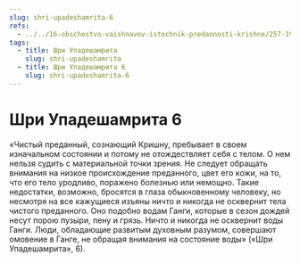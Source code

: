 ```yaml
---
slug: shri-upadeshamrita-6
refs:
  - ../../16-obschestvo-vaishnavov-istochnik-predannosti-krishne/257-1982-03-30-a-b1-b5-duhovnaya-chistota-vajshnava-za-predelami-fizicheskogo-i-mentalnogo-tel.md
tags:
  - title: Шри Упадешамрита
    slug: shri-upadeshamrita
  - title: Шри Упадешамрита 6
    slug: shri-upadeshamrita-6
---
```


# Шри Упадешамрита 6

«Чистый преданный, сознающий Кришну, пребывает в своем изначальном состоянии и потому не отождествляет себя с телом. О нем нельзя судить с материальной точки зрения. Не следует обращать внимания на низкое происхождение преданного, цвет его кожи, на то, что его тело уродливо, поражено болезнью или немощно. Такие недостатки, возможно, бросятся в глаза обыкновенному человеку, но несмотря на все кажущиеся изъяны ничто и никогда не осквернит тела чистого преданного. Оно подобно водам Ганги, которые в сезон дождей несут порою пузыри, пену и грязь. Ничто и никогда не осквернит воды Ганги. Люди, обладающие развитым духовным разумом, совершают омовение в Ганге, не обращая внимания на состояние воды» («Шри Упадешамрита», 6).
